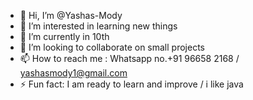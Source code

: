 - 👋 Hi, I’m @Yashas-Mody
- 👀 I’m interested in learning new things 
- 🌱 I’m currently in 10th 
- 💞️ I’m looking to collaborate on small projects
- 📫 How to reach me : Whatsapp no.+91 96658 2168 / yashasmody1@gmail.com
- ⚡ Fun fact: I am ready to learn and improve / i like java

<!---
Yashas-Mody/Yashas-Mody is a ✨ special ✨ repository because its `README.md` (this file) appears on your GitHub profile.
You can click the Preview link to take a look at your changes.
--->

